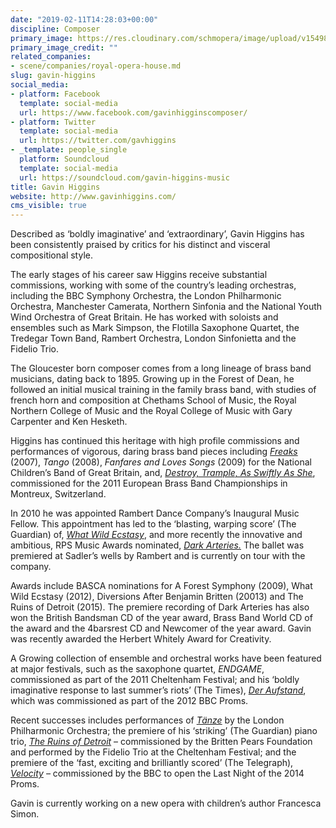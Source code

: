 ```yaml
---
date: "2019-02-11T14:28:03+00:00"
discipline: Composer
primary_image: https://res.cloudinary.com/schmopera/image/upload/v1549895207/media/2019/02/GavinHiggins.jpg
primary_image_credit: ""
related_companies:
- scene/companies/royal-opera-house.md
slug: gavin-higgins
social_media:
- platform: Facebook
  template: social-media
  url: https://www.facebook.com/gavinhigginscomposer/
- platform: Twitter
  template: social-media
  url: https://twitter.com/gavhiggins
- _template: people_single
  platform: Soundcloud
  template: social-media
  url: https://soundcloud.com/gavin-higgins-music
title: Gavin Higgins
website: http://www.gavinhiggins.com/
cms_visible: true
---
```

Described as ‘boldly imaginative’ and ‘extraordinary’, Gavin Higgins has been consistently praised by critics for his distinct and visceral compositional style.

The early stages of his career saw Higgins receive substantial commissions, working with some of the country’s leading orchestras, including the BBC Symphony Orchestra, the London Philharmonic Orchestra, Manchester Camerata, Northern Sinfonia and the National Youth Wind Orchestra of Great Britain. He has worked with soloists and ensembles such as Mark Simpson, the Flotilla Saxophone Quartet, the Tredegar Town Band, Rambert Orchestra, London Sinfonietta and the Fidelio Trio.

The Gloucester born composer comes from a long lineage of brass band musicians, dating back to 1895. Growing up in the Forest of Dean, he followed an initial musical training in the family brass band, with studies of french horn and composition at Chethams School of Music, the Royal Northern College of Music and the Royal College of Music with Gary Carpenter and Ken Hesketh.

Higgins has continued this heritage with high profile commissions and performances of vigorous, daring brass band pieces including [_Freaks_](https://soundcloud.com/gavin-higgins-music/freaks-gavin-higgins) (2007), _Tango_ (2008), _Fanfares and Loves Songs_ (2009) for the National Children’s Band of Great Britain, and, [_Destroy, Trample, As Swiftly As She_](https://soundcloud.com/gavin-higgins-music/destroy-trample-as-swiftly), commissioned for the 2011 European Brass Band Championships in Montreux, Switzerland.

In 2010 he was appointed Rambert Dance Company’s Inaugural Music Fellow. This appointment has led to the ‘blasting, warping score’ (The Guardian) of, [_What Wild Ecstasy_](https://soundcloud.com/gavin-higgins-music/what-wild-ecstasy-gavin), and more recently the innovative and ambitious, RPS Music Awards nominated, [_Dark Arteries._](https://www.youtube.com/watch?v=4LD4uMprMsw) The ballet was premiered at Sadler’s wells by Rambert and is currently on tour with the company.

Awards include BASCA nominations for A Forest Symphony (2009), What Wild Ecstasy (2012), Diversions After Benjamin Britten (20013) and The Ruins of Detroit (2015). The premiere recording of Dark Arteries has also won the British Bandsman CD of the year award, Brass Band World CD of the award and the 4barsrest CD and Newcomer of the year award. Gavin was recently awarded the Herbert Whitely Award for Creativity.

A Growing collection of ensemble and orchestral works have been featured at major festivals, such as the saxophone quartet, _ENDGAME_, commissioned as part of the 2011 Cheltenham Festival; and his ‘boldly imaginative response to last summer’s riots’ (The Times), [_Der Aufstand_](https://soundcloud.com/gavin-higgins-music/der-aufstand), which was commissioned as part of the 2012 BBC Proms.

Recent successes includes performances of [_Tänze_](https://www.youtube.com/watch?v=i82pxAominQ) by the London Philharmonic Orchestra; the premiere of his ‘striking’ (The Guardian) piano trio, [_The Ruins of Detroit_](http://www.cheltenhamfestivals.com/music/whats-on/2014/fidelio-trio/) – commissioned by the Britten Pears Foundation and performed by the Fidelio Trio at the Cheltenham Festival; and the premiere of the ‘fast, exciting and brilliantly scored’ (The Telegraph), [_Velocity_](https://soundcloud.com/gavin-higgins-music/velocity) _–_ commissioned by the BBC to open the Last Night of the 2014 Proms.

Gavin is currently working on a new opera with children’s author Francesca Simon.